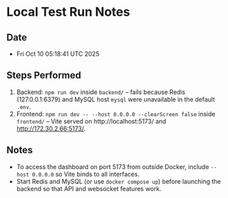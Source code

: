 # Local Test Run Notes

## Date
- Fri Oct 10 05:18:41 UTC 2025

## Steps Performed
1. Backend: `npm run dev` inside `backend/` – fails because Redis (127.0.0.1:6379) and MySQL host `mysql` were unavailable in the default `.env`.
2. Frontend: `npm run dev -- --host 0.0.0.0 --clearScreen false` inside `frontend/` – Vite served on http://localhost:5173/ and http://172.30.2.66:5173/.

## Notes
- To access the dashboard on port 5173 from outside Docker, include `--host 0.0.0.0` so Vite binds to all interfaces.
- Start Redis and MySQL (or use `docker compose up`) before launching the backend so that API and websocket features work.
